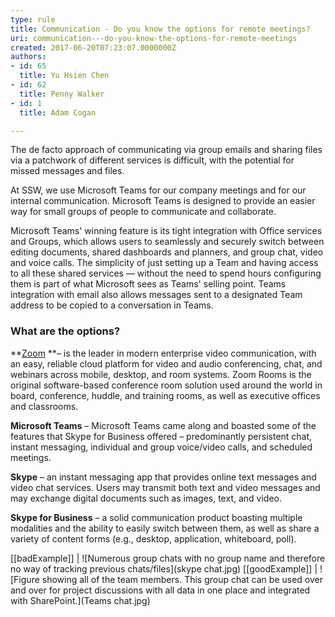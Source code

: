 ```yaml
---
type: rule
title: Communication - Do you know the options for remote meetings?
uri: communication---do-you-know-the-options-for-remote-meetings
created: 2017-06-20T07:23:07.0000000Z
authors:
- id: 65
  title: Yu Hsien Chen
- id: 62
  title: Penny Walker
- id: 1
  title: Adam Cogan

---
```


The de facto approach of communicating via group emails and sharing files via a patchwork of different services is difficult, with the potential for missed messages and files.
 
At SSW, we use Microsoft Teams for our company meetings and for our internal communication. Microsoft Teams is designed to provide an easier way for small groups of people to communicate and collaborate.

Microsoft Teams' winning feature is its tight integration with Office services and Groups, which allows users to seamlessly and securely switch between editing documents, shared dashboards and planners, and group chat, video and voice calls. The simplicity of just setting up a Team and having access to all these shared services — without the need to spend hours configuring them is part of what Microsoft sees as Teams' selling point. Teams integration with email also allows messages sent to a designated Team address to be copied to a conversation in Teams.

### What are the options?

**[Zoom](https://zoom.us/) **– is the leader in modern enterprise video communication, with an easy, reliable cloud platform for video and audio conferencing, chat, and webinars across mobile, desktop, and room systems. Zoom Rooms is the original software-based conference room solution used around the world in board, conference, huddle, and training rooms, as well as executive offices and classrooms.

**Microsoft Teams** – Microsoft Teams came along and boasted some of the features that Skype for Business offered – predominantly persistent chat, instant messaging, individual and group voice/video calls, and scheduled meetings.

**Skype** – an instant messaging app that provides online text messages and video chat services. Users may transmit both text and video messages and may exchange digital documents such as images, text, and video. 

**Skype for Business** – a solid communication product boasting multiple modalities and the ability to easily switch between them, as well as share a variety of content forms (e.g., desktop, application, whiteboard, poll).

[[badExample]]
| ![Numerous group chats with no group name and therefore no way of tracking previous chats/files](skype chat.jpg)
[[goodExample]]
| ![Figure showing all of the team members. This group chat can be used over and over for project discussions with all data in one place and integrated with SharePoint.](Teams chat.jpg)

